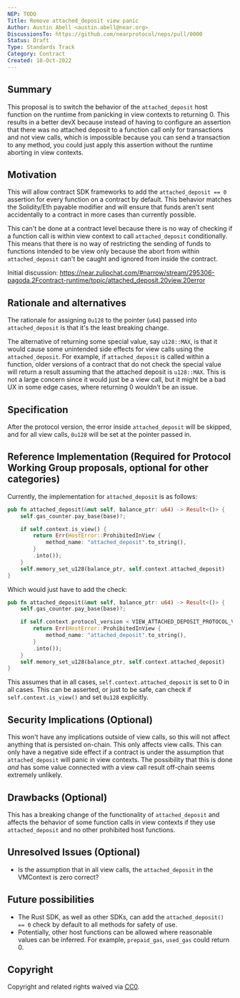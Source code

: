 ```yaml
---
NEP: TODO
Title: Remove attached_deposit view panic
Author: Austin Abell <austin.abell@near.org>
DiscussionsTo: https://github.com/nearprotocol/neps/pull/0000
Status: Draft
Type: Standards Track
Category: Contract
Created: 18-Oct-2022
---
```


## Summary

This proposal is to switch the behavior of the `attached_deposit` host function on the runtime from panicking in view contexts to returning 0. This results in a better devX because instead of having to configure an assertion that there was no attached deposit to a function call only for transactions and not view calls, which is impossible because you can send a transaction to any method, you could just apply this assertion without the runtime aborting in view contexts.

## Motivation

This will allow contract SDK frameworks to add the `attached_deposit == 0` assertion for every function on a contract by default. This behavior matches the Solidity/Eth payable modifier and will ensure that funds aren't sent accidentally to a contract in more cases than currently possible.

This can't be done at a contract level because there is no way of checking if a function call is within view context to call `attached_deposit` conditionally. This means that there is no way of restricting the sending of funds to functions intended to be view only because the abort from within `attached_deposit` can't be caught and ignored from inside the contract.

Initial discussion: https://near.zulipchat.com/#narrow/stream/295306-pagoda.2Fcontract-runtime/topic/attached_deposit.20view.20error

## Rationale and alternatives

The rationale for assigning `0u128` to the pointer (`u64`) passed into `attached_deposit` is that it's the least breaking change. 

The alternative of returning some special value, say `u128::MAX`, is that it would cause some unintended side effects for view calls using the `attached_deposit`. For example, if `attached_deposit` is called within a function, older versions of a contract that do not check the special value will return a result assuming that the attached deposit is `u128::MAX`. This is not a large concern since it would just be a view call, but it might be a bad UX in some edge cases, where returning 0 wouldn't be an issue.

## Specification

After the protocol version, the error inside `attached_deposit` will be skipped, and for all view calls, `0u128` will be set at the pointer passed in.

## Reference Implementation (Required for Protocol Working Group proposals, optional for other categories)


Currently, the implementation for `attached_deposit` is as follows:
```rust
pub fn attached_deposit(&mut self, balance_ptr: u64) -> Result<()> {
	self.gas_counter.pay_base(base)?;

	if self.context.is_view() {
		return Err(HostError::ProhibitedInView {
			method_name: "attached_deposit".to_string(),
		}
		.into());
	}
	self.memory_set_u128(balance_ptr, self.context.attached_deposit)
}
```

Which would just have to add the check:

```rust
pub fn attached_deposit(&mut self, balance_ptr: u64) -> Result<()> {
	self.gas_counter.pay_base(base)?;

	if self.context.protocol_version < VIEW_ATTACHED_DEPOSIT_PROTOCOL_VERSION && self.context.is_view() {
		return Err(HostError::ProhibitedInView {
			method_name: "attached_deposit".to_string(),
		}
		.into());
	}
	self.memory_set_u128(balance_ptr, self.context.attached_deposit)
}
```

This assumes that in all cases, `self.context.attached_deposit` is set to 0 in all cases. This can be asserted, or just to be safe, can check if `self.context.is_view()` and set `0u128` explicitly.

## Security Implications (Optional)

This won't have any implications outside of view calls, so this will not affect anything that is persisted on-chain. This only affects view calls. This can only have a negative side effect if a contract is under the assumption that `attached_deposit` will panic in view contexts. The possibility that this is done _and_ has some value connected with a view call result off-chain seems extremely unlikely.

## Drawbacks (Optional)

This has a breaking change of the functionality of `attached_deposit` and affects the behavior of some function calls in view contexts if they use `attached_deposit` and no other prohibited host functions.

## Unresolved Issues (Optional)

- Is the assumption that in all view calls, the `attached_deposit` in the VMContext is zero correct?

## Future possibilities

- The Rust SDK, as well as other SDKs, can add the `attached_deposit() == 0` check by default to all methods for safety of use.
- Potentially, other host functions can be allowed where reasonable values can be inferred. For example, `prepaid_gas`, `used_gas` could return 0.

## Copyright
[copyright]: #copyright

Copyright and related rights waived via [CC0](https://creativecommons.org/publicdomain/zero/1.0/).
